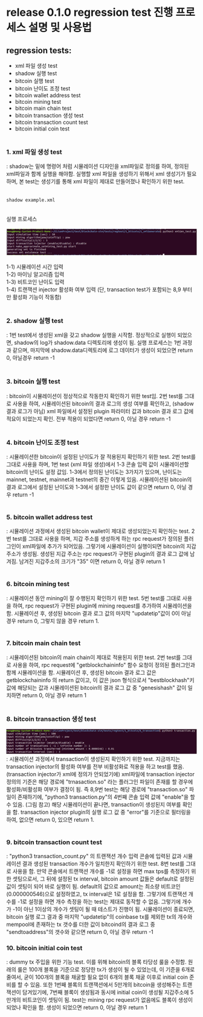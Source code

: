 # release 0.1.0 regression test 진행 프로세스 설명 및 사용법

## regression tests:
  + xml 파일 생성 test
  + shadow 실행 test
  + bitcoin 실행 test
  + bitcoin 난이도 조정 test
  + bitcoin wallet address test
  + bitcoin mining test
  + bitcoin main chain test
  + bitcoin transaction 생성 test
  + bitcoin transaction count test
  + bitcoin initial coin test <br><br>

### 1. xml 파일 생성 test <br>

: shadow는 밑에 명령어 처럼 시뮬레이션 디자인을 xml파일로 정의를 하여, 정의된 xml파일과 함께 실행을 해야함. 실행할 xml 파일을 생성하기 위해서 xml 생성기가 필요하며, 본 test는 생성기를 통해 xml 파일이 제대로 만들어졌나 확인하기 위한 test. <br><br>
```bash
shadow example.xml
```
<br>실행 프로세스<br><br>
![](./images/1_1.png) <br><br>
1-1) 시뮬레이션 시간 입력 <br>
1-2) 마이닝 알고리즘 입력 <br>
1-3) 비트코인 난이도 입력 <br>
1-4) 트랜잭션 injector 활성화 여부 입력 (단, transaction test가 포함되는 8,9 부터만 활성화 기능이 작동함) <br><br>


### 2. shadow 실행 test

: 1번 test에서 생성된 xml을 갖고 shadow 실행을 시작함. 정상적으로 실행이 되었으면, shadow의 log가 shadow.data 디렉토리에 생성이 됨. 실행 프로세스는 1번 과정과 같으며, 마지막에 shadow.data디렉토리에 로그 데이터가 생성이 되었으면 return 0, 아닐경우 return -1<br><br>

### 3. bitcoin 실행 test
: bitcoin이 시뮬레이션이 정상적으로 작동한지 확인하기 위한 test임. 2번 test를 그대로 사용을 하여, 시뮬레이션된 bitcoin의 결과 로그의 생성 여부를 확인하고, (shadow 결과 로그가 아님) xml 파일에서 설정된 plugin 파라미터 값과 bitcoin 결과 로그 값에 적요이 되었는지 확인. 전부 적용이 되었다면 return 0, 아닐 경우 return -1 <br><br>

### 4. bitcoin 난이도 조정 test
: 시뮬레이션한 bitcoin이 설정된 난이도가 잘 적용된지 확인하기 위한 test. 2번 test를 그대로 사용을 하며, 1번 test (xml 파일 생성)에서 1-3 콘솔 입력 값이 시뮬레이션할 bitcoin의 난이도 설정 값임. 1-3에서 정의된 난이도는 3가지가 있으며, 난이도는 mainnet, testnet, mainnet과 testnet의 중간 이렇게 있음. 시뮬레이션된 bitcoin의 결과 로그에서 설정된 난이도와 1-3에서 설정한 난이도 값이 같으면 return 0, 아닐 경우 return -1 <br><br>

### 5. bitcoin wallet address test
: 시뮬레이션 과정에서 생성된 bitcoin wallet이 제대로 생성되었는지 확인하는 test. 2번 test를 그대로 사용을 하며, 지갑 주소를 생성하게 하는 rpc request가 정의된 플러그인이 xml파일에 추가가 되어있음. 그렇기에 시뮬레이션이 실행이되면 bitcoin의 지갑주소가 생성됨. 생성된 지갑 주소는 rpc request가 구현된 plugin의 결과 로그 값에 남겨짐. 남겨진 지갑주소의 크기가 "35" 이면 return 0, 아닐 경우 return 1 <br><br>

### 6. bitcoin mining test
: 시뮬레이션 동안 mining이 잘 수행된지 확인하기 위한 test. 5번 test를 그대로 사용을 하여, rpc request가 구현된 plugin에 mining request를 추가하여 시뮬레이션을함. 시뮬레이션 후, 생성된 bitcoin 결과 로그 값의 마지막 "updatetip"값이 0이 아닐 경우 return 0, 그렇지 않을 경우 return 1. <br><br>

### 7. bitcoin main chain test
: 시뮬레이션된 bitcoin의 main chain이 제대로 적용된지 위한 test. 2번 test를 그대로 사용을 하여, rpc request에 "getblockchaininfo" 함수 요청이 정의된 플러그인과 함께 시뮬레이션을 함. 시뮬레이션 후, 생성된 bitcoin 결과 로그 값은 getblockchaininfo 의 return 값이고, 이 값은 json 형식으로서 "bestblockhash"키 값에 해당되는 값과 시뮬레이션된 bitcoin의 결과 로그 값 중 "genesishash" 값이 일치하면 return 0, 아닐 경우 return 1 <br><br>

### 8. bitcoin transaction 생성 test
![](./images/1_2.png) <br>
: 시뮬레이션 과정에서 transaction이 생성된지 확인하기 위한 test. 지금까지는 transaction injector의 활성화 여부를 전부 비활성화로 적용을 하고 test를 했음. (transaction injector가 xml에 정의가 안되었기에) xml파일에 transaction injector 정의의 기준은 해당 경로에 "trnasaction.so" 라는 플러그인 파일이 존재를 할 경우에 활성화/비활성화 여부가 결정이 됨. 즉 8,9번 test는 해당 경로에 "transaction.so" 파일이 존재하기에, "python3 transaction.py"의 4번째 콘솔 입력 값에 "enable"을 할 수 있음. (그림 참고) 해당 시뮬레이션이 끝나면, transaction이 생성된지 여부를 확인을 함. transaction injector plugin의 실행 로그 값 중 "error"를 기준으로 필터링을 하여, 없으면 return 0, 있으면 return 1. <br><br>

### 9. bitcoin transaction count test
: "python3 transaction_count.py" 의 트랜잭션 개수 입력 콘솔에 입력된 값과 시뮬레이션 결과 생성된 transaction 개수가 일치한지 확인하기 위한 test. 8번 test를 그대로 사용을 함. 만약 콘솔에서 트랜잭션 개수를 -1로 설정을 하면 max tps를 측정하기 위한 셋팅으로서, 그 뒤에 설정된 tx interval, bitcoin amount 값들은 default로 설정된 값이 셋팅이 되어 바로 실행이 됨. default의 값으로 amount는 최소량 비트코인(0.000000546)으로 설정하였고, tx interval은 1로 설정을 함. 그렇기에 트랜잭션 개수를 -1로 설정을 하면 개수 측정을 하는 test는 제대로 동작할 수 없음. 그렇기에 개수가 -1이 아닌 1이상의 개수가 셋팅이 될 때 테스트가 진행이 됨. 시뮬레이션이 종료되면, bitcoin 실행 로그 결과 중 마지막 "updatetip"의 coinbase tx를 제외한 tx의 개수와 mempool에 존재하는 tx 갯수를 더한 값이 bitcoind의 결과 로그 중 "sendtoaddress"의 갯수와 같으면 return 0, 아닐 경우 return -1

### 10. bitcoin initial coin test

: dummy tx 주입을 위한 기능 test. 이를 위해 bitcoin의 블록 타당성 룰을 수정함. 원래의 룰은 100개 블록을 기준으로 정당한 tx가 생성이 될 수 있었는데, 이 기준을 6개로 줄여서, 굳이 100개의 블록을 채굴할 필요 없이 6개의 블록 채굴 이후로 initial coin 준비를 할 수 있음. 또한 1번째 블록의 트랜잭션에서 5만개의 bitcoin을 생성해주는 트랜잭션이 담겨있기에, 7번째 블록이 생성됨과 동시에 initial coin이 생성될 지갑주소에 5만개의 비트코인이 셋팅이 됨. test는 mining rpc request가 없음에도 블록이 생성이되었나 확인을 함. 생성이 되었으면 return 0, 아닐 경우 return 1